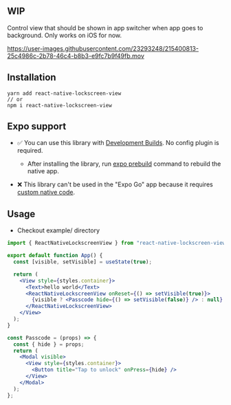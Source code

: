 ## WIP

Control view that should be shown in app switcher when app goes to background. Only works on iOS for now.

https://user-images.githubusercontent.com/23293248/215400813-25c4986c-2b78-46c4-b8b3-e9fc7b9f49fb.mov

## Installation

```
yarn add react-native-lockscreen-view
// or
npm i react-native-lockscreen-view
```

## Expo support

- ✅ You can use this library with [Development Builds](https://docs.expo.dev/development/introduction/). No config plugin is required.

  - After installing the library, run [expo prebuild](https://docs.expo.dev/workflow/prebuild/) command to rebuild the native app.

- ❌ This library can't be used in the "Expo Go" app because it requires [custom native code](https://docs.expo.dev/workflow/customizing/).

## Usage

- Checkout example/ directory

```jsx
import { ReactNativeLockscreenView } from "react-native-lockscreen-view";

export default function App() {
  const [visible, setVisible] = useState(true);

  return (
    <View style={styles.container}>
      <Text>hello world</Text>
      <ReactNativeLockscreenView onReset={() => setVisible(true)}>
        {visible ? <Passcode hide={() => setVisible(false)} /> : null}
      </ReactNativeLockscreenView>
    </View>
  );
}

const Passcode = (props) => {
  const { hide } = props;
  return (
    <Modal visible>
      <View style={styles.container}>
        <Button title="Tap to unlock" onPress={hide} />
      </View>
    </Modal>
  );
};
```
